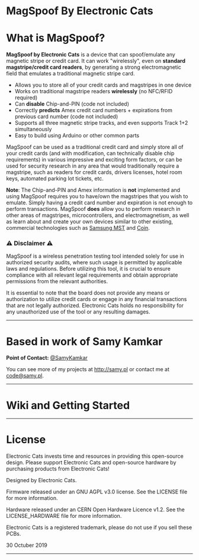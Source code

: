 
# MagSpoof By Electronic Cats

# What is MagSpoof?

**MagSpoof by Electronic Cats** is a device that can spoof/emulate any magnetic stripe or credit card. It can work "wirelessly", even on **standard magstripe/credit card readers**, by generating a strong electromagnetic field that emulates a traditional magnetic stripe card.

* Allows you to store all of your credit cards and magstripes in one device
* Works on traditional magstripe readers **wirelessly** (no NFC/RFID required)
* Can **disable** Chip-and-PIN (code not included)
* Correctly **predicts** Amex credit card numbers + expirations from previous card number (code not included)
* Supports all three magnetic stripe tracks, and even supports Track 1+2 simultaneously
* Easy to build using Arduino or other common parts

MagSpoof can be used as a traditional credit card and simply store all of your credit cards (and with modification, can technically disable chip requirements) in various impressive and exciting form factors, or can be used for security research in any area that would traditionally require a magstripe, such as readers for credit cards, drivers licenses, hotel room keys, automated parking lot tickets, etc.

**Note**: The Chip-and-PIN and Amex information is **not** implemented and using MagSpoof requires you to have/own the magstripes that you wish to emulate. Simply having a credit card number and expiration is not enough to perform transactions. MagSpoof **does** allow you to perform research in other areas of magstripes, microcontrollers, and electromagnetism, as well as learn about and create your own devices similar to other existing, commercial technologies such as <a href="http://www.samsung.com/us/support/answer/ANS00043865/997410383/">Samsung MST</a> and <a href="https://onlycoin.com/">Coin</a>.</p>

### ⚠️ Disclaimer ⚠️
MagSpoof is a wireless penetration testing tool intended solely for use in authorized security audits, where such usage is permitted by applicable laws and regulations. Before utilizing this tool, it is crucial to ensure compliance with all relevant legal requirements and obtain appropriate permissions from the relevant authorities.

It is essential to note that the board does not provide any means or authorization to utilize credit cards or engage in any financial transactions that are not legally authorized. Electronic Cats holds no responsibility for any unauthorized use of the tool or any resulting damages.

-----

# Based in work of Samy Kamkar

**Point of Contact:** [@SamyKamkar](https://twitter.com/samykamkar)

You can see more of my projects at <http://samy.pl> or contact me at <code@samy.pl>.


------

# Wiki and Getting Started 


------
# License

Electronic Cats invests time and resources in providing this open-source design. Please support Electronic Cats and open-source hardware by purchasing products from Electronic Cats!

Designed by Electronic Cats.

Firmware released under an GNU AGPL v3.0 license. See the LICENSE file for more information.

Hardware released under an CERN Open Hardware Licence v1.2. See the LICENSE_HARDWARE file for more information.

Electronic Cats is a registered trademark, please do not use if you sell these PCBs.

30 Octuber 2019

------
